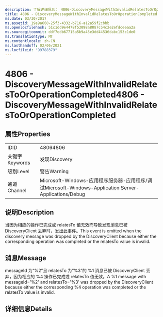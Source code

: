 ```yaml
---
description: 了解详细信息： 4806-DiscoveryMessageWithInvalidRelatesToOrOperationCompleted
title: 4806 - DiscoveryMessageWithInvalidRelatesToOrOperationCompleted
ms.date: 03/30/2017
ms.assetid: 19e9a660-25f3-4332-b716-a12a59f2cbbb
ms.openlocfilehash: 51c1dd9e4478f53098a8087cb4c2e2efdceeaa2a
ms.sourcegitcommit: ddf7edb67715a5b9a45e3dd44536dabc153c1de0
ms.translationtype: MT
ms.contentlocale: zh-CN
ms.lasthandoff: 02/06/2021
ms.locfileid: "99788379"
---
```

# <a name="4806---discoverymessagewithinvalidrelatestooroperationcompleted"></a><span data-ttu-id="498c2-103">4806 - DiscoveryMessageWithInvalidRelatesToOrOperationCompleted</span><span class="sxs-lookup"><span data-stu-id="498c2-103">4806 - DiscoveryMessageWithInvalidRelatesToOrOperationCompleted</span></span>

## <a name="properties"></a><span data-ttu-id="498c2-104">属性</span><span class="sxs-lookup"><span data-stu-id="498c2-104">Properties</span></span>  
  
|||  
|-|-|  
|<span data-ttu-id="498c2-105">ID</span><span class="sxs-lookup"><span data-stu-id="498c2-105">ID</span></span>|<span data-ttu-id="498c2-106">4806</span><span class="sxs-lookup"><span data-stu-id="498c2-106">4806</span></span>|  
|<span data-ttu-id="498c2-107">关键字</span><span class="sxs-lookup"><span data-stu-id="498c2-107">Keywords</span></span>|<span data-ttu-id="498c2-108">发现</span><span class="sxs-lookup"><span data-stu-id="498c2-108">Discovery</span></span>|  
|<span data-ttu-id="498c2-109">级别</span><span class="sxs-lookup"><span data-stu-id="498c2-109">Level</span></span>|<span data-ttu-id="498c2-110">警告</span><span class="sxs-lookup"><span data-stu-id="498c2-110">Warning</span></span>|  
|<span data-ttu-id="498c2-111">通道</span><span class="sxs-lookup"><span data-stu-id="498c2-111">Channel</span></span>|<span data-ttu-id="498c2-112">Microsoft-Windows-应用程序服务器-应用程序/调试</span><span class="sxs-lookup"><span data-stu-id="498c2-112">Microsoft-Windows-Application Server-Applications/Debug</span></span>|  
  
## <a name="description"></a><span data-ttu-id="498c2-113">说明</span><span class="sxs-lookup"><span data-stu-id="498c2-113">Description</span></span>  

 <span data-ttu-id="498c2-114">当因为相应的操作已完成或 relatesTo 值无效而导致发现消息已被 DiscoveryClient 丢弃时，发出此事件。</span><span class="sxs-lookup"><span data-stu-id="498c2-114">This event is emitted when the discovery message was dropped by the DiscoveryClient because either the corresponding operation was completed or the relatesTo value is invalid.</span></span>  
  
## <a name="message"></a><span data-ttu-id="498c2-115">消息</span><span class="sxs-lookup"><span data-stu-id="498c2-115">Message</span></span>  

 <span data-ttu-id="498c2-116">messageId 为“%2”且 relatesTo 为“%3”的 %1 消息已被 DiscoveryClient 丢弃，因为相应的 %4 操作已完成或 relatesTo 值无效。</span><span class="sxs-lookup"><span data-stu-id="498c2-116">A %1 message with messageId='%2' and relatesTo='%3' was dropped by the DiscoveryClient because either the corresponding %4 operation was completed or the relatesTo value is invalid.</span></span>  
  
## <a name="details"></a><span data-ttu-id="498c2-117">详细信息</span><span class="sxs-lookup"><span data-stu-id="498c2-117">Details</span></span>
